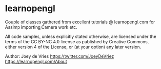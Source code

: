 # learnopengl
Couple of classes gathered from excellent 
tutorials @ learnopengl.com for Assimp importing,Camera work etc.

All code samples, unless explicitly stated otherwise, 
are licensed under the terms of the CC BY-NC 4.0 license 
as published by Creative Commons, either version 4 of the License, 
or (at your option) any later version.

Author:
Joey de Vries 
https://twitter.com/JoeyDeVriez
https://learnopengl.com/About